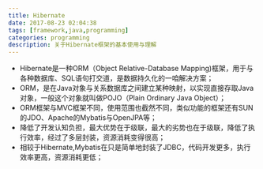 ```yaml
---
title: Hibernate
date: 2017-08-23 02:04:38
tags: [framework,java,programming]
categories: programming
description: 关于Hibernate框架的基本使用与理解
---
```


- Hibernate是一种ORM（Object Relative-Database Mapping)框架，用于与各种数据库、SQL语句打交道，是数据持久化的一咱解决方案；
- ORM，是在Java对象与关系数据库之间建立某种映射，以实现直接存取Java对象，一般这个对象就叫做POJO（Plain Ordinary Java Object）；
- ORM框架与MVC框架不同，使用范围也截然不同，类似功能的框架还有SUN的JDO、Apache的Mybatis与OpenJPA等；
- 降低了开发认知负担，最大优势在于级联，最大的劣势也在于级联，降低了执行效率，经过了多层封装，资源消耗变得很高；
- 相较于Hibernate,Mybatis在只是简单地封装了JDBC，代码开发更多，执行效率更高，资源消耗更低；